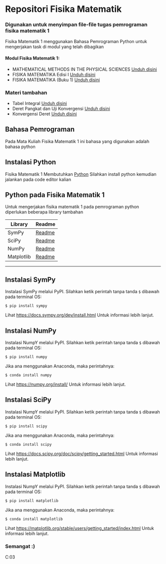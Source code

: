 # Repositori Fisika Matematik 
### Digunakan untuk menyimpan file-file tugas pemrograman fisika matematik 1 

Fisika Matematik 1 menggunakan Bahasa Pemrograman Python untuk mengerjakan task di modul yang telah dibagikan

#### Modul Fisika Matematik 1:
- MATHEMATICAL METHODS IN THE PHYSICAL SCIENCES [Unduh disini](https://drive.google.com/file/d/1QnuHyWNv03_nJV8hIo08FptNQgqA7oAS/view?usp=sharing)
- FISIKA MATEMATIKA Edisi I [Unduh disini](https://drive.google.com/file/d/1FXajn0Nczfi0dYUgC5H-4bQ9XxegVjYu/view?usp=sharing)
- FISIKA MATEMATIKA (Buku 1) [Unduh disini](https://drive.google.com/file/d/1JRydQCw3YbS5glZH1KubeHtLegPUhjAn/view?usp=sharing)

### Materi tambahan

- Tabel Integral [Unduh disini](https://drive.google.com/file/d/1eFH_a_X8lp19-AQKLVsxzgpRE6IEWKmI/view?usp=sharing)
- Deret Pangkat dan Uji Konvergensi [Unduh disini](https://drive.google.com/file/d/1HMY7PraFKp9sPdKcPcYNM335Ec0cyiC2/view?usp=sharing)
- Konvergensi Deret [Unduh disini](https://drive.google.com/file/d/1tE5wx64bfZbJutkJaqxjya36ea_AU3Ew/view?usp=sharing)

## Bahasa Pemrograman

Pada Mata Kuliah Fisika Matematik 1 ini bahasa yang digunakan adalah bahasa python

## Instalasi Python

Fisika Matematik 1 Membutuhkan [Python](https://python.org/)
Silahkan install python kemudian jalankan pada code editor kalian

## Python pada Fisika Matematik 1

Untuk mengerjakan fisika matematik 1 pada pemrograman python diperlukan beberapa library tambahan

| Library | Readme |
| ------ | ------ |
| SymPy | [Readme](https://github.com/sympy/sympy/blob/b7f56b0acf7a26fa88c2be993e0f36f789c0c2e4/README.md) |
| SciPy | [Readme](https://github.com/scipy/scipy/blob/ce4b43097356dfc42504d81d6164b73ee0896c71/README.rst)|
| NumPy| [Readme](https://github.com/numpy/numpy/blob/08248aae1c82ae910af34ec197e382cb2a94e067/README.md)|
| Matplotlib| [Readme](https://github.com/matplotlib/matplotlib/blob/3a994d25f00e40df18fefc4c8b2ba57519bebacc/README.rst)|
****
## Instalasi SymPy

Instalasi SymPy melalui PyPI. Silahkan ketik perintah tanpa tanda `$` dibawah pada terminal OS:

    $ pip install sympy

Lihat <https://docs.sympy.org/dev/install.html> Untuk informasi lebih lanjut.
## Instalasi NumPy

Instalasi NumpY melalui PyPI. Silahkan ketik perintah tanpa tanda `$` dibawah pada terminal OS:

    $ pip install numpy 

Jika ana menggunakan Anaconda, maka perintahnya:

    $ conda install numpy

Lihat <https://numpy.org/install/> Untuk informasi lebih lanjut.
## Instalasi SciPy

Instalasi NumpY melalui PyPI. Silahkan ketik perintah tanpa tanda `$` dibawah pada terminal OS:

    $ pip install scipy

Jika ana menggunakan Anaconda, maka perintahnya:

    $ conda install scipy

Lihat <https://docs.scipy.org/doc/scipy/getting_started.html> Untuk informasi lebih lanjut.
## Instalasi Matplotlib

Instalasi NumpY melalui PyPI. Silahkan ketik perintah tanpa tanda `$` dibawah pada terminal OS:

    $ pip install matplotlib

Jika ana menggunakan Anaconda, maka perintahnya:

    $ conda install matplotlib

Lihat <https://matplotlib.org/stable/users/getting_started/index.html> Untuk informasi lebih lanjut.

### Semangat :)

C:03
